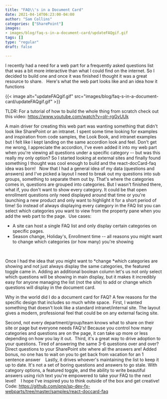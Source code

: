 ```yaml
---
title: "FAQ\\'s in a Document Card"
date: 2021-04-14T06:23:00-04:00
author: "Sam Collins"
categories: ["SharePoint"]
images:
- images/blog/faq-s-in-a-document-card/updateFAQgif.gif
tags: []
type: "regular"
draft: false

---
```


I recently had a need for a web part for a frequently asked questions
list that was a bit more interactive than what I could find on the
internet. So I decided to build one and once it was finished I thought
it was a great resource to share.
 
Here's what the web part looks like and an idea how it functions 

{{< image alt="updateFAQgif.gif" src="images/blog/faq-s-in-a-document-card/updateFAQgif.gif" >}}
 

TLDR: For a tutorial of how to build the whole thing from scratch check
out this video: <https://www.youtube.com/watch?v=oIr-rgGvUUk>
 

A main driver for creating this web part was wanting something that
didn't look like SharePoint or an intranet. I spent some time looking
for examples and inspiration from code samples, the Look Book, and
intranet examples but I felt like I kept landing on the same accordion
look and feel. Don't get me wrong, I appreciate the accordion, I've even
added it into my web part when you're viewing all questions under a
specific category -- but was this really my only option? So I started
looking at external sites and finally found something I thought was cool
enough to build and the react-docCard-faq idea was born!
 
Now that I had a general idea of my data (questions and answers) and
I've picked a layout I need to break out my questions into sub groups,
something to separate them out by. That's where the categories comes in,
questions are grouped into categories. But I wasn't finished there, what
if, you don't want to show every category. It could be that open
enrollment questions only need displayed around that time or you're
launching a new product and only want to highlight it for a short period
of time! So instead of always displaying every category in the FAQ list
you can select which categories you want to view from the property pane
when you add the web part to the page. 
Use cases: 
-   A site can host a single FAQ list and only display certain
    categories on specific pages.
-   Season change, Holiday's, Enrollment time -- all reasons you might
    want to change which categories (or how many) you're showing


 

Once I had the idea that you might want to *change *which categories are
showing and not just always display the same categories, the featured
toggle came in. Adding an additional boolean column let's us not only
select which questions will be showing in main display, but it makes it
incredibly easy for anyone managing the list (not the site) to add or
change which questions will display in the document card.
 

Why in the world did I do a document card for FAQ? A few reasons for the
specific design that includes so much white space. 
First, I wanted something that doesn't look like a standard
intranet/internal site. The layout gives a modern, professional feel
that could be on any external facing site. 
 

Second, not every department/group/team knows what to share on their
site or page but everyone needs FAQ's! Because you control how many
categories and questions are on the page, it can take up more or less
depending on how you lay it out. 
Third, it's a great way to drive adoption to your questions. Tired of
answering the same 3-6 questions over and over? Direct questions to your
SharePoint site where all the answers are! Added bonus, no one has to
wait on you to get back from vacation for an 1 sentence answer 
 
Lastly, it drives whoever's maintaining the list to keep it up to date.
It's not a set of boring questions and answers to go stale. With
category options, a featured toggle, and the ability to write beautiful
answers using rich text you're empowered to take your FAQ to the next
level! 
 
I hope I've inspired you to think outside of the box and get creative!
Code:
<https://github.com/pnp/sp-dev-fx-webparts/tree/master/samples/react-doccard-faq>
